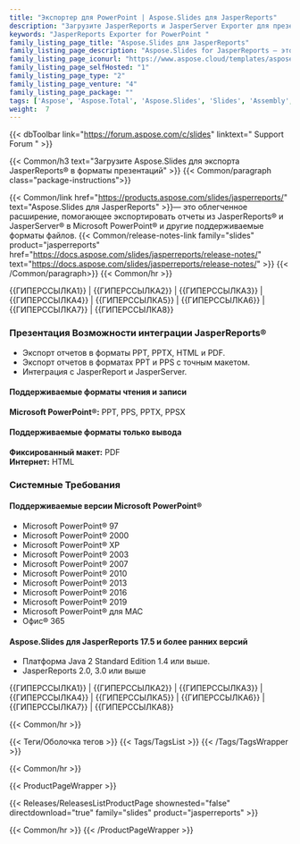 ```yaml
---
title: "Экспортер для PowerPoint | Aspose.Slides для JasperReports"
description: "Загрузите JasperReports и JasperServer Exporter для презентаций Microsoft PowerPoint. Экспортируйте отчеты в презентации Microsoft PowerPoint (PPT, PPTX) и слайд-шоу Microsoft PowerPoint (PPS, PPSX)."
keywords: "JasperReports Exporter for PowerPoint "
family_listing_page_title: "Aspose.Slides для JasperReports"
family_listing_page_description: "Aspose.Slides for JasperReports — это гибкое расширение JasperReports и JasperServer, позволяющее экспортировать отчеты в Microsoft PowerPoint. JasperServer не имеет встроенной возможности экспорта отчетов в виде презентаций PowerPoint, но с этим расширением отчеты JasperServer можно экспортировать в форматы презентаций PPT, PPS, PPTX и PPSX без использования Microsoft PowerPoint."
family_listing_page_iconurl: "https://www.aspose.cloud/templates/aspose/App_Themes/V3/images/slides/272x272/aspose_slides-for-jasperreports-min.png"
family_listing_page_selfHosted: "1"
family_listing_page_type: "2"
family_listing_page_venture: "4"
family_listing_page_package: ""
tags: ['Aspose', 'Aspose.Total', 'Aspose.Slides', 'Slides', 'Assembly', 'component', 'Conholdate', 'Conholdate.Total', 'convert', 'converter', 'load', 'save', 'edit', 'update', 'core', 'cross-platform', 'Fast', 'Framework', 'Library', 'macOS', 'Microsoft', 'mono', 'mvc', 'Office', 'opendocument', 'openoffice', 'print', 'render', 'Standard', 'Visual-Studio', 'VisualStudio', 'Animation', 'jasperreports', 'PPT', 'PPS', 'PPTX', 'PPSX', 'PDF', 'HTML']
weight:  7
---
```


{{< dbToolbar link="https://forum.aspose.com/c/slides" linktext=" Support Forum " >}}

{{< Common/h3 text="Загрузите Aspose.Slides для экспорта JasperReports® в форматы презентаций"  >}}
{{< Common/paragraph class="package-instructions">}}

{{< Common/link href="https://products.aspose.com/slides/jasperreports/" text="Aspose.Slides для JasperReports"  >}}— это облегченное расширение, помогающее экспортировать отчеты из JasperReports® и JasperServer® в Microsoft PowerPoint® и другие поддерживаемые форматы файлов.
{{< Common/release-notes-link family="slides" product="jasperreports" href="https://docs.aspose.com/slides/jasperreports/release-notes/" text="https://docs.aspose.com/slides/jasperreports/release-notes/"  >}}
{{< /Common/paragraph>}}
{{< Common/hr >}}

{{ГИПЕРССЫЛКА1}} | {{ГИПЕРССЫЛКА2}} | {{ГИПЕРССЫЛКА3}} | {{ГИПЕРССЫЛКА4}} | {{ГИПЕРССЫЛКА5}} | {{ГИПЕРССЫЛКА6}} | {{ГИПЕРССЫЛКА7}} | {{ГИПЕРССЫЛКА8}}

### Презентация Возможности интеграции JasperReports®

- Экспорт отчетов в форматы PPT, PPTX, HTML и PDF.
- Экспорт отчетов в форматах PPT и PPS с точным макетом.
- Интеграция с JasperReport и JasperServer.

#### Поддерживаемые форматы чтения и записи

**Microsoft PowerPoint®:** PPT, PPS, PPTX, PPSX

#### Поддерживаемые форматы только вывода

**Фиксированный макет:** PDF\
**Интернет:** HTML

### Системные Требования

#### Поддерживаемые версии Microsoft PowerPoint®
- Microsoft PowerPoint® 97
- Microsoft PowerPoint® 2000
- Microsoft PowerPoint® XP
- Microsoft PowerPoint® 2003
- Microsoft PowerPoint® 2007
- Microsoft PowerPoint® 2010
- Microsoft PowerPoint® 2013
- Microsoft PowerPoint® 2016
- Microsoft PowerPoint® 2019
- Microsoft PowerPoint® для MAC
- Офис® 365

#### Aspose.Slides для JasperReports 17.5 и более ранних версий
- Платформа Java 2 Standard Edition 1.4 или выше.
- JasperReports 2.0, 3.0 или выше

{{ГИПЕРССЫЛКА1}} | {{ГИПЕРССЫЛКА2}} | {{ГИПЕРССЫЛКА3}} | {{ГИПЕРССЫЛКА4}} | {{ГИПЕРССЫЛКА5}} | {{ГИПЕРССЫЛКА6}} | {{ГИПЕРССЫЛКА7}} | {{ГИПЕРССЫЛКА8}}

{{< Common/hr >}}

{{< Теги/Оболочка тегов >}}
 {{< Tags/TagsList >}}
{{< /Tags/TagsWrapper >}}

{{< Common/hr >}}

{{< ProductPageWrapper >}}
<!-- ReleasesListProductPage-->
   {{< Releases/ReleasesListProductPage shownested="false"  directdownload="true" family="slides" product="jasperreports" >}}
<!-- /ReleasesListProductPage-->
{{< Common/hr >}}
{{< /ProductPageWrapper >}}

